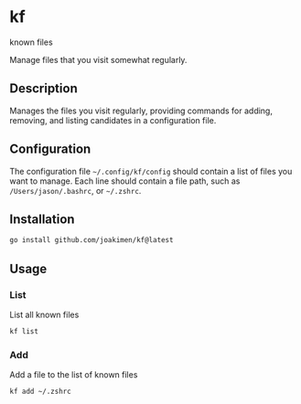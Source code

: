 # kf

known files

Manage files that you visit somewhat regularly.

## Description

Manages the files you visit regularly, providing commands for adding, removing, and listing candidates in a configuration file.

## Configuration

The configuration file `~/.config/kf/config` should contain a list of files you want to manage. Each line should contain a file path, such as `/Users/jason/.bashrc`, or `~/.zshrc`.

## Installation

```sh
go install github.com/joakimen/kf@latest
```

## Usage

### List

List all known files

```sh
kf list
```

### Add

Add a file to the list of known files

```bash
kf add ~/.zshrc
```
